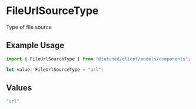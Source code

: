# FileUrlSourceType

Type of file source

## Example Usage

```typescript
import { FileUrlSourceType } from "@intuned/client/models/components";

let value: FileUrlSourceType = "url";
```

## Values

```typescript
"url"
```